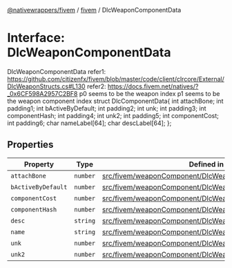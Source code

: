 [@nativewrappers/fivem](../../README.md) / [fivem](../README.md) / DlcWeaponComponentData

# Interface: DlcWeaponComponentData

DlcWeaponComponentData
refer1: https://github.com/citizenfx/fivem/blob/master/code/client/clrcore/External/DlcWeaponStructs.cs#L130
refer2: https://docs.fivem.net/natives/?_0x6CF598A2957C2BF8
p0 seems to be the weapon index
p1 seems to be the weapon component index
struct DlcComponentData{
int attachBone;
int padding1;
int bActiveByDefault;
int padding2;
int unk;
int padding3;
int componentHash;
int padding4;
int unk2;
int padding5;
int componentCost;
int padding6;
char nameLabel[64];
char descLabel[64];
};

## Properties

| Property | Type | Defined in |
| ------ | ------ | ------ |
| `attachBone` | `number` | [src/fivem/weaponComponent/DlcWeaponComponentData.ts:29](https://github.com/nativewrappers/fivem/blob/2d4fa96d0a81695a673fe4c595d3abfefbf554a5/src/fivem/weaponComponent/DlcWeaponComponentData.ts#L29) |
| `bActiveByDefault` | `number` | [src/fivem/weaponComponent/DlcWeaponComponentData.ts:30](https://github.com/nativewrappers/fivem/blob/2d4fa96d0a81695a673fe4c595d3abfefbf554a5/src/fivem/weaponComponent/DlcWeaponComponentData.ts#L30) |
| `componentCost` | `number` | [src/fivem/weaponComponent/DlcWeaponComponentData.ts:34](https://github.com/nativewrappers/fivem/blob/2d4fa96d0a81695a673fe4c595d3abfefbf554a5/src/fivem/weaponComponent/DlcWeaponComponentData.ts#L34) |
| `componentHash` | `number` | [src/fivem/weaponComponent/DlcWeaponComponentData.ts:32](https://github.com/nativewrappers/fivem/blob/2d4fa96d0a81695a673fe4c595d3abfefbf554a5/src/fivem/weaponComponent/DlcWeaponComponentData.ts#L32) |
| `desc` | `string` | [src/fivem/weaponComponent/DlcWeaponComponentData.ts:36](https://github.com/nativewrappers/fivem/blob/2d4fa96d0a81695a673fe4c595d3abfefbf554a5/src/fivem/weaponComponent/DlcWeaponComponentData.ts#L36) |
| `name` | `string` | [src/fivem/weaponComponent/DlcWeaponComponentData.ts:35](https://github.com/nativewrappers/fivem/blob/2d4fa96d0a81695a673fe4c595d3abfefbf554a5/src/fivem/weaponComponent/DlcWeaponComponentData.ts#L35) |
| `unk` | `number` | [src/fivem/weaponComponent/DlcWeaponComponentData.ts:31](https://github.com/nativewrappers/fivem/blob/2d4fa96d0a81695a673fe4c595d3abfefbf554a5/src/fivem/weaponComponent/DlcWeaponComponentData.ts#L31) |
| `unk2` | `number` | [src/fivem/weaponComponent/DlcWeaponComponentData.ts:33](https://github.com/nativewrappers/fivem/blob/2d4fa96d0a81695a673fe4c595d3abfefbf554a5/src/fivem/weaponComponent/DlcWeaponComponentData.ts#L33) |
